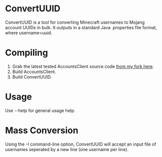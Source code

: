 ConvertUUID
===========

ConvertUUID is a tool for converting Minecraft usernames to Mojang account UUIDs in bulk. It outputs in a standard Java .properties file format, where username=uuid.

Compiling
=========
1. Grab the latest tested AccountsClient source code [from my fork here](https://github.com/forairan/AccountsClient).
2. Build AccountsClient.
3. Build ConvertUUID.

Usage
=====
Use --help for general usage help.

Mass Conversion
===============
Using the -I command-line option, ConvertUUID will accept an input file of usernames seperated by a new line (one username per line).
